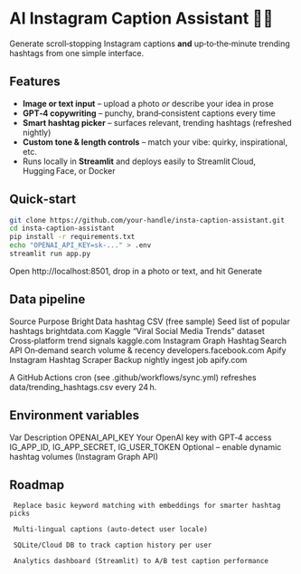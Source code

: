 # AI Instagram Caption Assistant 📸✨

Generate scroll‑stopping Instagram captions **and** up‑to‑the‑minute trending hashtags from one simple interface.

## Features
- **Image or text input** – upload a photo *or* describe your idea in prose  
- **GPT‑4 copywriting** – punchy, brand‑consistent captions every time  
- **Smart hashtag picker** – surfaces relevant, trending hashtags (refreshed nightly)  
- **Custom tone & length controls** – match your vibe: quirky, inspirational, etc.  
- Runs locally in **Streamlit** and deploys easily to Streamlit Cloud, Hugging Face, or Docker

## Quick‑start

```bash
git clone https://github.com/your‑handle/insta‑caption‑assistant.git
cd insta‑caption‑assistant
pip install -r requirements.txt
echo "OPENAI_API_KEY=sk‑..." > .env
streamlit run app.py
```
Open http://localhost:8501, drop in a photo or text, and hit Generate 

## Data pipeline

Source	Purpose
Bright Data hashtag CSV (free sample)	             Seed list of popular hashtags brightdata.com
Kaggle “Viral Social Media Trends” dataset	       Cross‑platform trend signals kaggle.com
Instagram Graph Hashtag Search API	               On‑demand search volume & recency developers.facebook.com
Apify Instagram Hashtag Scraper	                   Backup nightly ingest job apify.com

A GitHub Actions cron (see .github/workflows/sync.yml) refreshes data/trending_hashtags.csv every 24 h.

## Environment variables
Var	Description
OPENAI_API_KEY	Your OpenAI key with GPT‑4 access
IG_APP_ID, IG_APP_SECRET, IG_USER_TOKEN	Optional – enable dynamic hashtag volumes (Instagram Graph API)

## Roadmap

     Replace basic keyword matching with embeddings for smarter hashtag picks

     Multi‑lingual captions (auto‑detect user locale)

     SQLite/Cloud DB to track caption history per user

     Analytics dashboard (Streamlit) to A/B test caption performance
